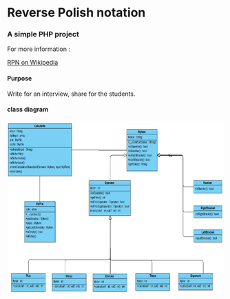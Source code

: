 # Reverse Polish notation
<h3>A simple PHP project</h3>
<p>For more information :</p>
<p><a href="https://fr.wikipedia.org/wiki/Notation_polonaise_inverse" target="_blank"> RPN on Wikipedia</a></p>

<h4>Purpose </h4>
Write for an interview, share for the students.

<h4>class diagram</h4>

<img src="diagramme.png" height="400px;" target="_blank" alt="reverse polish notation">
